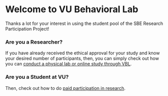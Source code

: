 # Welcome to VU Behavioral Lab

Thanks a lot for your interest in using the student pool of the SBE Research Participation Project!

### Are you a Researcher? 
If you have already received the ethical approval for your study and know your desired number of participants, then, you can simply check out how you can [conduct a physical lab or online study through VBL](overview-on-conducting-a-study).

### Are you a Student at VU? 
Then, check out how to do [paid participation in research](how-to-participate).
